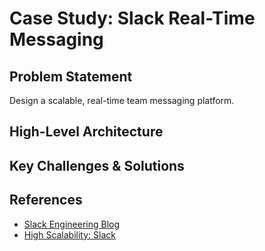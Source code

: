 # Case Study: Slack Real-Time Messaging

## Problem Statement
Design a scalable, real-time team messaging platform.

## High-Level Architecture

## Key Challenges & Solutions

## References
- [Slack Engineering Blog](https://slack.engineering/)
- [High Scalability: Slack](http://highscalability.com/blog/2016/2/1/slack-architecture.html)
